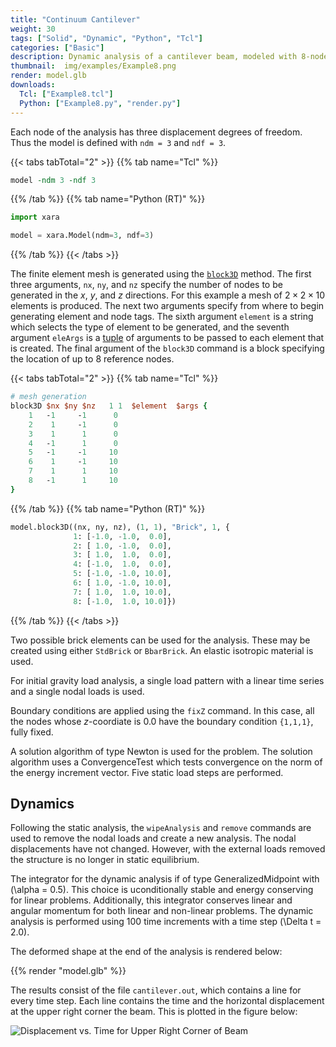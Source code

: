 ```yaml
---
title: "Continuum Cantilever"
weight: 30
tags: ["Solid", "Dynamic", "Python", "Tcl"]
categories: ["Basic"]
description: Dynamic analysis of a cantilever beam, modeled with 8-node brick elements.
thumbnail:  img/examples/Example8.png
render: model.glb
downloads:
  Tcl: ["Example8.tcl"]
  Python: ["Example8.py", "render.py"]
---
```


Each node of the analysis has three displacement degrees of freedom. 
Thus the model is defined with `ndm = 3` and `ndf = 3`.

{{< tabs tabTotal="2" >}}
{{% tab name="Tcl" %}}
```tcl
model -ndm 3 -ndf 3
```
{{% /tab %}}
{{% tab name="Python (RT)" %}}
```python
import xara

model = xara.Model(ndm=3, ndf=3)
```
{{% /tab %}}
{{< /tabs >}}

The finite element mesh is generated using the [`block3D`](https://xara.so/user/manual/meshing/block3D.html) method. 
The first three arguments, `nx`, `ny`, and `nz` specify the number of
nodes to be generated in the $x$, $y$, and $z$ directions.
For this example a mesh of $2 \times 2 \times 10$ elements is produced.
The next two arguments specify from where to begin generating element and node tags.
The sixth argument `element` is a string which selects the type of element to be generated,
and the seventh argument `eleArgs` is a [tuple](https://docs.python.org/3/tutorial/datastructures.html#tuples-and-sequences) 
of arguments to be passed to each element that is created.
The final argument of the `block3D` command is a block specifying the location of up to 8 reference nodes.

{{< tabs tabTotal="2" >}}
{{% tab name="Tcl" %}}
```tcl
# mesh generation
block3D $nx $ny $nz   1 1  $element  $args {
    1   -1     -1      0
    2    1     -1      0
    3    1      1      0
    4   -1      1      0 
    5   -1     -1     10
    6    1     -1     10
    7    1      1     10
    8   -1      1     10
}
```
{{% /tab %}}
{{% tab name="Python (RT)" %}}
```python
model.block3D((nx, ny, nz), (1, 1), "Brick", 1, {
              1: [-1.0, -1.0,  0.0],
              2: [ 1.0, -1.0,  0.0],
              3: [ 1.0,  1.0,  0.0],
              4: [-1.0,  1.0,  0.0],
              5: [-1.0, -1.0, 10.0],
              6: [ 1.0, -1.0, 10.0],
              7: [ 1.0,  1.0, 10.0],
              8: [-1.0,  1.0, 10.0]})
```
{{% /tab %}}
{{< /tabs >}}

Two possible brick elements can be used for the analysis. These may be
created using either `StdBrick` or `BbarBrick`. 
An elastic isotropic material is used.

For initial gravity load analysis, a single load pattern with a linear
time series and a single nodal loads is used.

Boundary conditions are applied using the `fixZ` command. In this case,
all the nodes whose $z$-coordiate is $0.0$ have the boundary condition
`{1,1,1}`, fully fixed.

A solution algorithm of type Newton is used for the problem. The
solution algorithm uses a ConvergenceTest which tests convergence on the
norm of the energy increment vector. 
Five static load steps are performed.

## Dynamics

Following the static analysis, the `wipeAnalysis` and `remove` commands 
are used to remove the nodal loads and create a new analysis. 
The nodal displacements have not changed. 
However, with the external loads removed the structure is no longer in static equilibrium.

The integrator for the dynamic analysis if of type GeneralizedMidpoint
with \(\alpha = 0.5\). This choice is uconditionally stable and energy
conserving for linear problems. Additionally, this integrator conserves
linear and angular momentum for both linear and non-linear problems. The
dynamic analysis is performed using $100$ time increments with a time
step \(\Delta t = 2.0\).

The deformed shape at the end of the analysis is rendered below:

{{% render "model.glb" %}}

The results consist of the file `cantilever.out`, which contains a line
for every time step. Each line contains the time and the horizontal
displacement at the upper right corner the beam. 
This is plotted in the figure below:

![Displacement vs. Time for Upper Right Corner of Beam](img/cantilever.svg)

